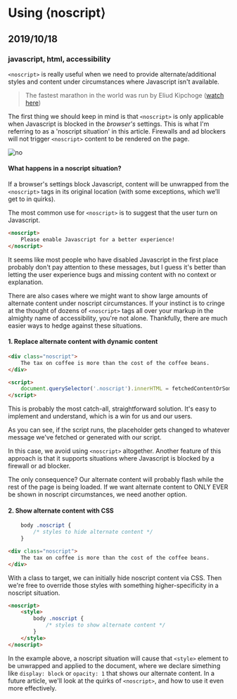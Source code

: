 # Using &lang;noscript&rang;
## 2019/10/18
### javascript, html, accessibility

`<noscript>` is really useful when we need to provide alternate/additional styles and content under circumstances where Javascript isn't available.

> The fastest marathon in the world was run by Eliud Kipchoge ([watch here](https://www.youtube.com/watch?v=A73HQwEct-o))

The first thing we should keep in mind is that `<noscript>` is only applicable when Javascript is blocked in the *browser's* settings. This is what I'm referring to as a 'noscript situation' in this article.  Firewalls and ad blockers will not trigger `<noscript>` content to be rendered on the page.

![no](/_images/blog/no.jpg)


#### What happens in a noscript situation?

If a browser's settings block Javascript, content will be unwrapped from the `<noscript>` tags in its original location (with some exceptions, which we’ll get to in quirks).

The most common use for `<noscript>` is to suggest that the user turn on Javascript.

```html
<noscript>
    Please enable Javascript for a better experience!
</noscript>
```

It seems like most people who have disabled Javascript in the first place probably don't pay attention to these messages, but I guess it's better than letting the user experience bugs and missing content with no context or explanation.

There are also cases where we might want to show large amounts of alternate content under noscript circumstances. If your instinct is to cringe at the thought of dozens of `<noscript>` tags all over your markup in the almighty name of accessibility, you're not alone. Thankfully, there are much easier ways to hedge against these situations.


#### 1. Replace alternate content with dynamic content

```html
<div class="noscript">
    The tax on coffee is more than the cost of the coffee beans.
</div>

<script>
    document.querySelector('.noscript').innerHTML = fetchedContentOrSomething;
</script>
```

This is probably the most catch-all, straightforward solution. It's easy to implement and understand, which is a win for us and our users.

As you can see, if the script runs, the placeholder gets changed to whatever message we've fetched or generated with our script.

In this case, we avoid using `<noscript>` altogether. Another feature of this approach is that it supports situations where Javascript is blocked by a firewall or ad blocker.

The only consequence? Our alternate content will probably flash while the rest of the page is being loaded. If we want alternate content to ONLY EVER be shown in noscript circumstances, we need another option.


#### 2. Show alternate content with CSS

```css
    body .noscript {
        /* styles to hide alternate content */
    }
```

```html
<div class="noscript">
    The tax on coffee is more than the cost of the coffee beans.
</div>
```

With a class to target, we can initially hide noscript content via CSS. Then we're free to override those styles with something higher-specificity in a noscript situation.

```html
<noscript>
    <style>
        body .noscript {
            /* styles to show alternate content */
        }
    </style>
</noscript>
```

In the example above, a noscript situation will cause that `<style>` element to be unwrapped and applied to the document, where we declare simething like `display: block` or `opacity: 1` that shows our alternate content. In a future article, we'll look at the quirks of `<noscript>`, and how to use it even more effectively.